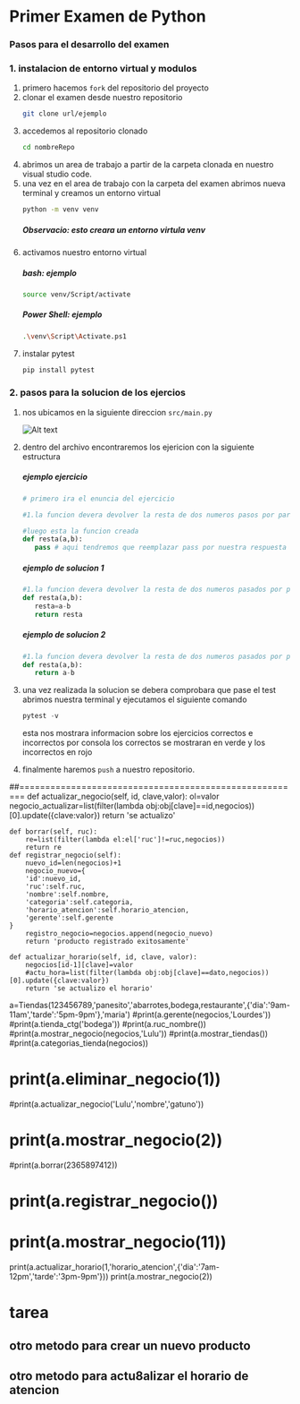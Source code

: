 # Primer Examen de Python
### Pasos para el desarrollo del examen
### 1. instalacion de entorno virtual y modulos
1. primero hacemos `fork` del repositorio del proyecto
2. clonar el examen desde nuestro repositorio
   ```bash
   git clone url/ejemplo
   ```
3. accedemos al repositorio clonado
   ```bash
   cd nombreRepo
   ```
4. abrimos un area de trabajo a partir de la carpeta clonada en nuestro visual studio code.
5. una vez en el area de trabajo con la carpeta del examen abrimos nueva terminal y creamos un entorno virtual
   ```bash
   python -m venv venv
   ```
   ##### Observacio: esto creara un entorno virtula venv
6. activamos nuestro entorno virtual
    ##### bash: ejemplo
   ```bash
   source venv/Script/activate
   ```
   ##### Power Shell: ejemplo
   ```bash
   .\venv\Script\Activate.ps1
   ```
7. instalar pytest
   ```bash
   pip install pytest
   ```
### 2. pasos para la solucion de los ejercios
1. nos ubicamos en la siguiente direccion `src/main.py`
   
   ![Alt text](image.png)
2. dentro del archivo encontraremos los ejericion con la siguiente estructura
   ##### ejemplo ejercicio
   ```python
   # primero ira el enuncia del ejercicio

   #1.la funcion devera devolver la resta de dos numeros pasos por parametro

   #luego esta la funcion creada
   def resta(a,b):
      pass # aqui tendremos que reemplazar pass por nuestra respuesta

   ```
   ##### ejemplo de solucion 1
   ```python
   #1.la funcion devera devolver la resta de dos numeros pasados por parametro
   def resta(a,b):
      resta=a-b
      return resta

   ```
   ##### ejemplo de solucion 2
   ```python
   #1.la funcion devera devolver la resta de dos numeros pasados por parametro
   def resta(a,b):
      return a-b

   ```
3. una vez realizada la solucion se debera comprobara que pase el test abrimos nuestra terminal y ejecutamos el siguiente comando
   ```python
   pytest -v
   ```
   esta nos mostrara informacion sobre los ejercicios correctos e incorrectos por consola los correctos se mostraran en verde y los incorrectos en rojo

4. finalmente haremos `push` a nuestro repositorio.

##=======================================================
 def actualizar_negocio(self, id, clave,valor):
        ol=valor
        negocio_actualizar=list(filter(lambda obj:obj[clave]==id,negocios))[0].update({clave:valor}) 
        return 'se actualizo'

    def borrar(self, ruc):
        re=list(filter(lambda el:el['ruc']!=ruc,negocios))
        return re
    def registrar_negocio(self):
        nuevo_id=len(negocios)+1
        negocio_nuevo={
        'id':nuevo_id,
        'ruc':self.ruc,
        'nombre':self.nombre,
        'categoria':self.categoria,
        'horario_atencion':self.horario_atencion,
        'gerente':self.gerente
    }
        registro_negocio=negocios.append(negocio_nuevo)
        return 'producto registrado exitosamente'

    def actualizar_horario(self, id, clave, valor):
        negocios[id-1][clave]=valor
        #actu_hora=list(filter(lambda obj:obj[clave]==dato,negocios))[0].update({clave:valor}) 
        return 'se actualizo el horario'

a=Tiendas(123456789,'panesito','abarrotes,bodega,restaurante',{'dia':'9am-11am','tarde':'5pm-9pm'},'maria')
#print(a.gerente(negocios,'Lourdes'))
#print(a.tienda_ctg('bodega'))
#print(a.ruc_nombre())
#print(a.mostrar_negocio(negocios,'Lulu'))
#print(a.mostrar_tiendas())
#print(a.categorias_tienda(negocios))

# print(a.eliminar_negocio(1))
#print(a.actualizar_negocio('Lulu','nombre','gatuno'))
# print(a.mostrar_negocio(2))
#print(a.borrar(2365897412))

# print(a.registrar_negocio())
# print(a.mostrar_negocio(11))
print(a.actualizar_horario(1,'horario_atencion',{'dia':'7am-12pm','tarde':'3pm-9pm'}))
print(a.mostrar_negocio(2))
# tarea
## otro metodo para crear un nuevo producto
## otro metodo para actu8alizar el horario de atencion
   
